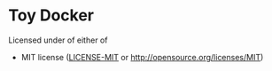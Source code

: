 # Toy Docker 


Licensed under of either of

* MIT license ([LICENSE-MIT](LICENSE) or http://opensource.org/licenses/MIT)
